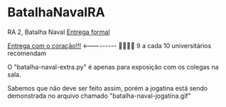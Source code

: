 # BatalhaNavalRA
RA 2, Batalha Naval
[Entrega formal](https://www.youtube.com/watch?v=XxGX_ENlhZs) 

[Entrega com o coração!!!](https://youtu.be/gVBL_axMavM) <--------- 💖💖💖💖 9 a cada 10 universitários recomendam

O "batalha-naval-extra.py" é apenas para exposição com os colegas na sala.

Sabemos que não deve ser feito assim, porém a jogatina está sendo demonstrada no arquivo chamado "batalha-naval-jogatina.gif"

